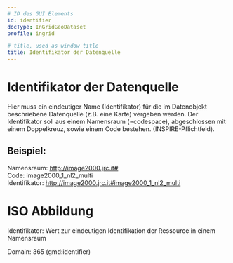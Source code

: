 ```yaml
---
# ID des GUI Elements
id: identifier
docType: InGridGeoDataset
profile: ingrid

# title, used as window title
title: Identifikator der Datenquelle
---
```


# Identifikator der Datenquelle

Hier muss ein eindeutiger Name (Identifikator) für die im Datenobjekt beschriebene Datenquelle (z.B. eine Karte) vergeben werden. Der Identifikator soll aus einem Namensraum (=codespace), abgeschlossen mit einem Doppelkreuz, sowie einem Code bestehen. (INSPIRE-Pflichtfeld).

## Beispiel:

Namensraum: http://image2000.jrc.it#<br/>Code: image2000_1_nl2_multi<br/>Identifikator: http://image2000.jrc.it#image2000_1_nl2_multi

# ISO Abbildung

Identifikator: Wert zur eindeutigen Identifikation der Ressource in einem Namensraum

Domain: 365 (gmd:identifier)
